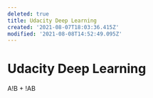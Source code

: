 ```yaml
---
deleted: true
title: Udacity Deep Learning
created: '2021-08-07T18:03:36.415Z'
modified: '2021-08-08T14:52:49.095Z'
---
```


# Udacity Deep Learning

A!B + !AB
